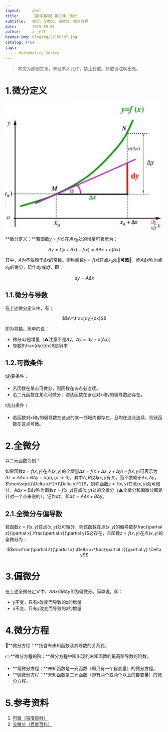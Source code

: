```yaml
---
layout:     post
title:      【数学基础】第五课：微分
subtitle:   微分，全微分，偏微分，微分方程
date:       2019-05-07
author:     x-jeff
header-img: blogimg/20190507.jpg
catalog: true
tags:
    - Mathematics Series
---  
```

>本文为原创文章，未经本人允许，禁止转载。转载请注明出处。

# 1.微分定义

![](https://github.com/x-jeff/BlogImage/raw/master/MathematicsSeries/Lesson5/5x1.png)

**微分定义：**若函数$y=f(x)$在点$x_0$处的增量可表示为：

$$\Delta y=f(x+\Delta x)-f(x)=A\Delta x+o(\Delta x)$$

其中，$A$为不依赖于$\Delta x$的常数。则称函数$y=f(x)$在点$x_0$处🤜**可微**🤛，而$A\Delta x$称为点$x_0$的微分，记作$dy$或$df$，即：

$$dy=A\Delta x$$

## 1.1.微分与导数

在上述微分定义中，有：

$$A=\frac{dy}{dx}$$

即为导数。简单的说：

* 微分$dy$是增量（⚠️注意不是$\Delta y$，$\Delta y=dy+o(\Delta x)$）
* 导数$\frac{dy}{dx}$是斜率

## 1.2.可微条件

❗️必要条件：

* 若函数在某点可微分，则函数在该点必连续。
* 若二元函数在某点可微分，则该函数在该点对x和y的偏导数必存在。

❗️充分条件：

* 若函数对x和y的偏导数在这点的某一邻域内都存在，且均在这点连续，则该函数在这点可微。

# 2.全微分

以二元函数为例：

如果函数$z=f(x,y)$在点$(x,y)$的全增量$\Delta z=f(x+\Delta x,y+\Delta y)-f(x,y)$可表示为$\Delta z=A\Delta x+B\Delta y+o(\rho),(\rho \to0)$，其中$A,B$仅与$x,y$有关，而不依赖于$\Delta x,\Delta y$，$\rho=\sqrt{(\Delta x)^2+(\Delta y)^2}$，则称函数$z=f(x,y)$在点$(x,y)$处可微分，$A\Delta x +B\Delta y$称为函数$z=f(x,y)$在点$(x,y)$处的全微分（⚠️全微分和偏微分都是针对一个点来说的），记作$dz$，即$dz=A\Delta x +B\Delta y$。

## 2.1.全微分与偏导数

若函数$z=f(x,y)$在点$(x,y)$处可微分，则该函数在点$(x,y)$的偏导数$\frac{\partial z}{\partial x},\frac{\partial z}{\partial y}$必存在，且函数$z=f(x,y)$在点$(x,y)$的全微分为：

$$dz=\frac{\partial z}{\partial x} \Delta x+\frac{\partial z}{\partial y} \Delta y$$

# 3.偏微分

在上述全微分定义中，$A\Delta x$和$B\Delta y$即为偏微分。简单说，即：

* y不变，只有x改变而导致的z的增量
* x不变，只有y改变而导致的z的增量

# 4.微分方程

🚩**微分方程：**指含有未知函数及其导数的关系式。

👉**微分方程的阶：**微分方程中所出现的未知函数的最高阶导数的阶数。

* **常微分方程：**未知函数是一元函数（即只有一个自变量）的微分方程。
* **偏微分方程：**未知函数是二元函数（即有两个或两个以上的自变量）的微分方程。

# 5.参考资料

1. [可微（百度百科）](https://baike.baidu.com/item/可微/7267373?fr=aladdin)
2. [全微分（百度百科）](https://baike.baidu.com/item/全微分)

